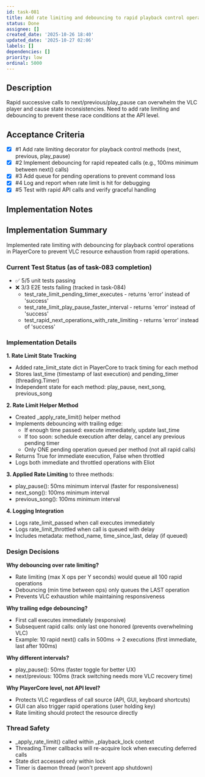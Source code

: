 ```yaml
---
id: task-081
title: Add rate limiting and debouncing to rapid playback control operations
status: Done
assignee: []
created_date: '2025-10-26 18:40'
updated_date: '2025-10-27 02:06'
labels: []
dependencies: []
priority: low
ordinal: 5000
---
```


## Description

Rapid successive calls to next/previous/play_pause can overwhelm the VLC player and cause state inconsistencies. Need to add rate limiting and debouncing to prevent these race conditions at the API level.

## Acceptance Criteria
<!-- AC:BEGIN -->
- [x] #1 Add rate limiting decorator for playback control methods (next, previous, play_pause)
- [x] #2 Implement debouncing for rapid repeated calls (e.g., 100ms minimum between next() calls)
- [x] #3 Add queue for pending operations to prevent command loss
- [x] #4 Log and report when rate limit is hit for debugging
- [x] #5 Test with rapid API calls and verify graceful handling
<!-- AC:END -->


## Implementation Notes

## Implementation Summary

Implemented rate limiting with debouncing for playback control operations in PlayerCore to prevent VLC resource exhaustion from rapid operations.

### Current Test Status (as of task-083 completion)
- ✅ 5/5 unit tests passing
- ❌ 3/3 E2E tests failing (tracked in task-084)
  - test_rate_limit_pending_timer_executes - returns 'error' instead of 'success'
  - test_rate_limit_play_pause_faster_interval - returns 'error' instead of 'success'  
  - test_rapid_next_operations_with_rate_limiting - returns 'error' instead of 'success'

### Implementation Details

**1. Rate Limit State Tracking**
- Added rate_limit_state dict in PlayerCore to track timing for each method
- Stores last_time (timestamp of last execution) and pending_timer (threading.Timer)
- Independent state for each method: play_pause, next_song, previous_song

**2. Rate Limit Helper Method**
- Created _apply_rate_limit() helper method
- Implements debouncing with trailing edge:
  - If enough time passed: execute immediately, update last_time
  - If too soon: schedule execution after delay, cancel any previous pending timer
  - Only ONE pending operation queued per method (not all rapid calls)
- Returns True for immediate execution, False when throttled
- Logs both immediate and throttled operations with Eliot

**3. Applied Rate Limiting** to three methods:
- play_pause(): 50ms minimum interval (faster for responsiveness)
- next_song(): 100ms minimum interval  
- previous_song(): 100ms minimum interval

**4. Logging Integration**
- Logs rate_limit_passed when call executes immediately
- Logs rate_limit_throttled when call is queued with delay
- Includes metadata: method_name, time_since_last, delay (if queued)

### Design Decisions

**Why debouncing over rate limiting?**
- Rate limiting (max X ops per Y seconds) would queue all 100 rapid operations
- Debouncing (min time between ops) only queues the LAST operation
- Prevents VLC exhaustion while maintaining responsiveness

**Why trailing edge debouncing?**
- First call executes immediately (responsive)
- Subsequent rapid calls: only last one honored (prevents overwhelming VLC)
- Example: 10 rapid next() calls in 500ms → 2 executions (first immediate, last after 100ms)

**Why different intervals?**
- play_pause(): 50ms (faster toggle for better UX)
- next/previous: 100ms (track switching needs more VLC recovery time)

**Why PlayerCore level, not API level?**
- Protects VLC regardless of call source (API, GUI, keyboard shortcuts)
- GUI can also trigger rapid operations (user holding key)
- Rate limiting should protect the resource directly

### Thread Safety
- _apply_rate_limit() called within _playback_lock context
- Threading.Timer callbacks will re-acquire lock when executing deferred calls
- State dict accessed only within lock
- Timer is daemon thread (won't prevent app shutdown)
